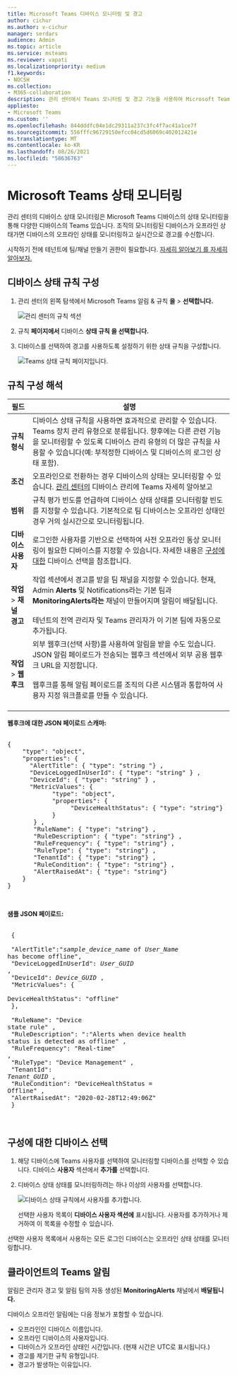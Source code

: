 ```yaml
---
title: Microsoft Teams 디바이스 모니터링 및 경고
author: cichur
ms.author: v-cichur
manager: serdars
audience: Admin
ms.topic: article
ms.service: msteams
ms.reviewer: vapati
ms.localizationpriority: medium
f1.keywords:
- NOCSH
ms.collection:
- M365-collaboration
description: 관리 센터에서 Teams 모니터링 및 경고 기능을 사용하여 Microsoft Teams 디바이스의 상태 상태를 사전 모니터링하는 Teams 방법을 알아보는 방법
appliesto:
- Microsoft Teams
ms.custom: ''
ms.openlocfilehash: 844dddfc04e1dc29311a237c3fc4f7ac41a1ce7f
ms.sourcegitcommit: 556fffc96729150efcc04cd5d6069c402012421e
ms.translationtype: MT
ms.contentlocale: ko-KR
ms.lasthandoff: 08/26/2021
ms.locfileid: "58636763"
---
```

# <a name="microsoft-teams-device-health-monitoring"></a>Microsoft Teams 상태 모니터링

관리 센터의 디바이스 상태 모니터링은 Microsoft Teams 디바이스의 상태 모니터링을 통해 다양한 디바이스의 Teams 있습니다. 조직의 모니터링된 디바이스가 오프라인 상태가면 디바이스의 오프라인 상태를 모니터링하고 실시간으로 경고를 수신합니다.  

시작하기 전에 테넌트에 팀/채널 만들기 권한이 필요합니다. [자세히 알아보기 를 자세히 알아보자.](/microsoft-365/solutions/manage-creation-of-groups?view=o365-worldwide)

## <a name="configure-device-state-rule"></a>디바이스 상태 규칙 구성

1. 관리 센터의 왼쪽 탐색에서 Microsoft Teams 알림 & 규칙 **을**  >  **선택합니다.**

   ![관리 센터의 규칙 섹션](../media/select-rules.png)

2. 규칙 **페이지에서** 디바이스 **상태 규칙 을 선택합니다.**

3. 디바이스를 선택하여 경고를 사용하도록 설정하기 위한 상태 규칙을 구성합니다.

    ![Teams 상태 규칙 페이지입니다.](../media/device-state-rule.png )

## <a name="interpret-the-rule-configuration"></a>규칙 구성 해석


|필드 |설명  |
|--------|-------------|
|**규칙 형식**   |디바이스 상태 규칙을 사용하면 효과적으로 관리할 수 있습니다. Teams 장치 관리 유형으로 분류됩니다. 향후에는 다른 관련 기능을 모니터링할 수 있도록 디바이스 관리 유형의 더 많은 규칙을 사용할 수 있습니다(예: 부적정한 디바이스 및 디바이스의 로그인 상태 포함).|
|**조건**   |오프라인으로 전환하는 경우 디바이스의 상태는 모니터링할 수 있습니다. [관리 센터의](../devices/device-management.md) 디바이스 관리에 Teams 자세히 알아보고 |
|**범위**   |규칙 평가 빈도를 언급하여 디바이스 상태 상태를 모니터링할 빈도를 지정할 수 있습니다. 기본적으로 팀 디바이스는 오프라인 상태인 경우 거의 실시간으로 모니터링됩니다. |
|**디바이스 사용자**   |로그인한 사용자를 기반으로 선택하여 사전 오프라인 동상 모니터링이 필요한 디바이스를 지정할 수 있습니다. 자세한 내용은 [구성에 대한](#select-devices-for-configuration) 디바이스 선택을 참조합니다. |
|**작업**  >  **채널 경고**   |작업 섹션에서 경고를 받을 팀 채널을 지정할 수 있습니다. 현재, Admin **Alerts** 및 Notifications라는 기본 팀과 **MonitoringAlerts라는** 채널이 만들어지며 알림이 배달됩니다. <BR/> <BR/> 테넌트의 전역 관리자 및 Teams 관리자가 이 기본 팀에 자동으로 추가됩니다.|
|**작업**  >  **웹후크**   |외부 웹후크(선택 사항)를 사용하여 알림을 받을 수도 있습니다. JSON 알림 페이로드가 전송되는 웹후크 섹션에서 외부 공용 웹후크 URL을 지정합니다. <BR/> <BR/>  웹후크를 통해 알림 페이로드를 조직의 다른 시스템과 통합하여 사용자 지정 워크플로를 만들 수 있습니다.<br/><br/> 

**웹후크에 대한 JSON 페이로드 스캐마:** <BR/><BR/>
<pre lang="json">{ <br/>    "type": "object",<br>    "properties": { <br/>      "AlertTitle": { "type": "string "} ,<br/>      "DeviceLoggedInUserId": { "type": "string" } ,<br/>      "DeviceId": { "type": "string" } , <br/>      "MetricValues": { <br/>            "type": "object",<br/>            "properties": { <br/>                 "DeviceHealthStatus": { "type": "string"} <br/>            } <br/>       } ,<br/>       "RuleName": { "type": "string"} ,<br/>       "RuleDescription": { "type": "string"} ,<br/>       "RuleFrequency": { "type": "string"} ,<br/>       "RuleType": { "type": "string"} ,<br/>       "TenantId": { "type": "string"} , <br/>       "RuleCondition": { "type": "string"} , <br/>       "AlertRaisedAt": { "type": "string"} <br/>    } <br/>} </pre> <br/> 

  **샘플 JSON 페이로드:**<br/> <br/> <pre lang="JSON">    { <br/>      "AlertTitle":"*sample_device_name* of *User_Name* has become offline",<br/>      "DeviceLoggedInUserId": *User_GUID* ,<br/>      "DeviceId": *Device_GUID* , <br/>      "MetricValues": { <br/>         DeviceHealthStatus": "offline" <br/>            }, <br/>        <br/>       "RuleName": "Device state rule" ,<br/>       "RuleDescription": ":"Alerts when device health status is detected as offline" ,<br/>       "RuleFrequency": "Real-time" ,<br/>       "RuleType": "Device Management" ,<br/>       "TenantId": *Tenant_GUID* , <br/>       "RuleCondition": "DeviceHealthStatus = Offline" , <br/>       "AlertRaisedAt": "2020-02-28T12:49:06Z" <br/>    }  </pre> <br/> 

## <a name="select-devices-for-configuration"></a>구성에 대한 디바이스 선택

1. 해당 디바이스에 Teams 사용자를 선택하여 모니터링할 디바이스를 선택할 수 있습니다. 디바이스 **사용자** 섹션에서 **추가를** 선택합니다.

2. 디바이스 상태 상태를 모니터링하려는 하나 이상의 사용자를 선택합니다.

   ![디바이스 상태 규칙에서 사용자를 추가합니다.](../media/select-device-users.png )

   선택한 사용자 목록이 **디바이스 사용자 섹션에** 표시됩니다. 사용자를 추가하거나 제거하여 이 목록을 수정할 수 있습니다.

선택한 사용자 목록에서 사용하는 모든 로그인 디바이스는 오프라인 상태 상태를 모니터링합니다.

## <a name="notifications-in-teams-client"></a>클라이언트의 Teams 알림

알림은 관리자 경고 및 알림 팀의 자동 생성된 **MonitoringAlerts** 채널에서 **배달됩니다.**

디바이스 오프라인 알림에는 다음 정보가 포함할 수 있습니다.

- 오프라인인 디바이스 이름입니다.
- 오프라인 디바이스의 사용자입니다.
- 디바이스가 오프라인 상태인 시간입니다. (현재 시간은 UTC로 표시됩니다.)
- 경고를 제기한 규칙 유형입니다.
- 경고가 발생하는 이유입니다.